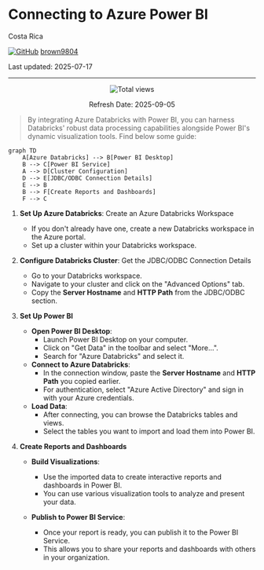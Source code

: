 # Connecting to Azure Power BI

Costa Rica

[![GitHub](https://img.shields.io/badge/--181717?logo=github&logoColor=ffffff)](https://github.com/)
[brown9804](https://github.com/brown9804)

Last updated: 2025-07-17

----------

<!-- START BADGE -->
<div align="center">
  <img src="https://img.shields.io/badge/Total%20views-1443-limegreen" alt="Total views">
  <p>Refresh Date: 2025-09-05</p>
</div>
<!-- END BADGE -->

> By integrating Azure Databricks with Power BI, you can harness Databricks' robust data processing capabilities alongside Power BI's dynamic visualization tools. Find below some guide:


```mermaid
graph TD
    A[Azure Databricks] --> B[Power BI Desktop]
    B --> C[Power BI Service]
    A --> D[Cluster Configuration]
    D --> E[JDBC/ODBC Connection Details]
    E --> B
    B --> F[Create Reports and Dashboards]
    F --> C
```

1. **Set Up Azure Databricks**: Create an Azure Databricks Workspace
    - If you don't already have one, create a new Databricks workspace in the Azure portal.
    - Set up a cluster within your Databricks workspace.

2. **Configure Databricks Cluster**: Get the JDBC/ODBC Connection Details
    - Go to your Databricks workspace.
    - Navigate to your cluster and click on the "Advanced Options" tab.
    - Copy the **Server Hostname** and **HTTP Path** from the JDBC/ODBC section.

3. **Set Up Power BI**
    - **Open Power BI Desktop**:
       - Launch Power BI Desktop on your computer.
       - Click on "Get Data" in the toolbar and select "More...".
       - Search for "Azure Databricks" and select it.
    - **Connect to Azure Databricks**:
       - In the connection window, paste the **Server Hostname** and **HTTP Path** you copied earlier.
       - For authentication, select "Azure Active Directory" and sign in with your Azure credentials.
    - **Load Data**:
       - After connecting, you can browse the Databricks tables and views.
       - Select the tables you want to import and load them into Power BI.

4. **Create Reports and Dashboards**
    - **Build Visualizations**:
       - Use the imported data to create interactive reports and dashboards in Power BI.
       - You can use various visualization tools to analyze and present your data.
    
    - **Publish to Power BI Service**:
       - Once your report is ready, you can publish it to the Power BI Service.
       - This allows you to share your reports and dashboards with others in your organization.
